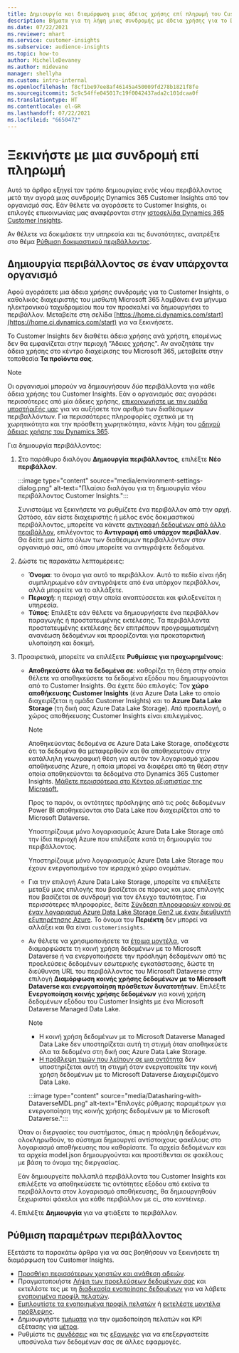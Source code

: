 ```yaml
---
title: Δημιουργία και διαμόρφωση μιας άδειας χρήσης επί πληρωμή του Customer Insights
description: Βήματα για τη λήψη μιας συνδρομής με άδεια χρήσης για το Dynamics 365 Customer Insights και για τη διαμόρφωσή του.
ms.date: 07/22/2021
ms.reviewer: mhart
ms.service: customer-insights
ms.subservice: audience-insights
ms.topic: how-to
author: MichelleDevaney
ms.author: midevane
manager: shellyha
ms.custom: intro-internal
ms.openlocfilehash: f8cf1be97ee8af46145a450009fd278b1821f8fe
ms.sourcegitcommit: 5c9c54ffe045017c19f0042437ada2c101dcaa0f
ms.translationtype: HT
ms.contentlocale: el-GR
ms.lasthandoff: 07/22/2021
ms.locfileid: "6650472"
---
```

# <a name="get-started-with-a-paid-subscription"></a>Ξεκινήστε με μια συνδρομή επί πληρωμή

Αυτό το άρθρο εξηγεί τον τρόπο δημιουργίας ενός νέου περιβάλλοντος μετά την αγορά μιας συνδρομής Dynamics 365 Customer Insights από τον οργανισμό σας. Εάν θέλετε να αγοράσετε το Customer Insights, οι επιλογές επικοινωνίας μας αναφέρονται στην [ιστοσελίδα Dynamics 365 Customer Insights](https://dynamics.microsoft.com/ai/customer-insights/). 

Αν θέλετε να δοκιμάσετε την υπηρεσία και τις δυνατότητες, ανατρέξτε στο θέμα [Ρύθμιση δοκιμαστικού περιβάλλοντος](get-started-trial.md).

## <a name="create-an-environment-in-an-existing-organization"></a>Δημιουργία περιβάλλοντος σε έναν υπάρχοντα οργανισμό

Αφού αγοράσετε μια άδεια χρήσης συνδρομής για το Customer Insights, ο καθολικός διαχειριστής του μισθωτή Microsoft 365 λαμβάνει ένα μήνυμα ηλεκτρονικού ταχυδρομείου που τον προσκαλεί να δημιουργήσει το περιβάλλον. Μεταβείτε στη σελίδα [https://home.ci.dynamics.com/start](https://home.ci.dynamics.com/start) για να ξεκινήσετε. 

Το Customer Insights δεν διαθέτει άδεια χρήσης ανά χρήστη, επομένως δεν θα εμφανίζεται στην περιοχή "Άδειες χρήσης". Αν αναζητάτε την άδεια χρήσης στο κέντρο διαχείρισης του Microsoft 365, μεταβείτε στην τοποθεσία **Τα προϊόντα σας**. 

> [!NOTE]
> Οι οργανισμοί μπορούν να δημιουγήσουν *δύο* περιβάλλοντα για κάθε άδεια χρήσης του Customer Insights. Εάν ο οργανισμός σας αγοράσει περισσότερες από μία άδειες χρήσης, [επικοινωνήστε με την ομάδα υποστήριξής μας](https://go.microsoft.com/fwlink/?linkid=2079641) για να αυξήσετε τον αριθμό των διαθέσιμων περιβαλλόντων. Για περισσότερες πληροφορίες σχετικά με τη χωρητικότητα και την πρόσθετη χωρητικότητα, κάντε λήψη του [οδηγού άδειας χρήσης του Dynamics 365](https://go.microsoft.com/fwlink/?LinkId=866544).

Για δημιουργία περιβάλλοντος:

1. Στο παράθυρο διαλόγου **Δημιουργία περιβάλλοντος**, επιλέξτε **Νέο περιβάλλον**.

   :::image type="content" source="media/environment-settings-dialog.png" alt-text="Πλαίσιο διαλόγου για τη δημιουργία νέου περιβάλλοντος Customer Insights.":::

   Συνιστούμε να ξεκινήσετε να ρυθμίζετε ένα περιβάλλον από την αρχή. Ωστόσο, εάν είστε διαχειριστής ή μέλος ενός δοκιμαστικού περιβάλλοντος, μπορείτε να κάνετε [αντιγραφή δεδομένων από άλλο περιβάλλον](manage-environments.md#copy-the-environment-configuration), επιλέγοντας το **Αντιγραφή από υπάρχον περιβάλλον**. Θα δείτε μια λίστα όλων των διαθέσιμων περιβαλλόντων στον οργανισμό σας, από όπου μπορείτε να αντιγράψετε δεδομένα.

1. Δώστε τις παρακάτω λεπτομέρειες:
   - **Όνομα**: το όνομα για αυτό το περιβάλλον. Αυτό το πεδίο είναι ήδη συμπληρωμένο εάν αντιγράψετε από ένα υπάρχον περιβάλλον, αλλά μπορείτε να το αλλάξετε.
   - **Περιοχή**: η περιοχή στην οποία αναπτύσσεται και φιλοξενείται η υπηρεσία.
   - **Τύπος**: Επιλέξτε εάν θέλετε να δημιουργήσετε ένα περιβάλλον παραγωγής ή προστατευμένης εκτέλεσης. Τα περιβάλλοντα προστατευμένης εκτέλεσης δεν επιτρέπουν προγραμματισμένη ανανέωση δεδομένων και προορίζονται για προκαταρκτική υλοποίηση και δοκιμή.
   
1. Προαιρετικά, μπορείτε να επιλέξετε **Ρυθμίσεις για προχωρημένους**:

   - **Αποθηκεύστε όλα τα δεδομένα σε**: καθορίζει τη θέση στην οποία θέλετε να αποθηκεύσετε τα δεδομένα εξόδου που δημιουργούνται από το Customer Insights. Θα έχετε δύο επιλογές: Τον **χώρο αποθήκευσης Customer Insights** (ένα Azure Data Lake το οποίο διαχειρίζεται η ομάδα Customer Insights) και το **Azure Data Lake Storage** (τη δική σας Azure Data Lake Storage). Από προεπιλογή, ο χώρος αποθήκευσης Customer Insights είναι επιλεγμένος.

     > [!NOTE]
     > Αποθηκεύοντας δεδομένα σε Azure Data Lake Storage, αποδέχεστε ότι τα δεδομένα θα μεταφερθούν και θα αποθηκευτούν στην κατάλληλη γεωγραφική θέση για αυτόν τον λογαριασμό χώρου αποθήκευσης Azure, η οποία μπορεί να διαφέρει από τη θέση στην οποία αποθηκεύονται τα δεδομένα στο Dynamics 365 Customer Insights. [Μάθετε περισσότερα στο Κέντρο αξιοπιστίας της Microsoft.](https://www.microsoft.com/trust-center)
     >
     > Προς το παρόν, οι οντότητες πρόσληψης από τις ροές δεδομένων Power BI αποθηκεύονται στο Data Lake που διαχειρίζεται από το Microsoft Dataverse. 
     > 
     > Υποστηρίζουμε μόνο λογαριασμούς Azure Data Lake Storage από την ίδια περιοχή Azure που επιλέξατε κατά τη δημιουργία του περιβάλλοντος. 
     > 
     > Υποστηρίζουμε μόνο λογαριασμούς Azure Data Lake Storage που έχουν ενεργοποιημένο τον ιεραρχικό χώρο ονομάτων.


   - Για την επιλογή Azure Data Lake Storage, μπορείτε να επιλέξετε μεταξύ μιας επιλογής που βασίζεται σε πόρους και μιας επιλογής που βασίζεται σε συνδρομή για τον έλεγχο ταυτότητας. Για περισσότερες πληροφορίες, δείτε [Σύνδεση πληροφοριών κοινού σε έναν λογαριασμό Azure Data Lake Storage Gen2 με έναν διευθυντή εξυπηρέτησης Azure](connect-service-principal.md). Το όνομα του **Περιέκτη** δεν μπορεί να αλλάξει και θα είναι `customerinsights`.
   
   - Αν θέλετε να χρησιμοποιήσετε τα [έτοιμα μοντέλα](predictions-overview.md#out-of-box-models), να διαμορφώσετε τη κοινή χρήση δεδομένων με το Microsoft Dataverse ή να ενεργοποιήσετε την πρόσληψη δεδομένων από τις προελεύσεις δεδομένων εσωτερικής εγκατάστασης, δώστε τη διεύθυνση URL του περιβάλλοντος του Microsoft Dataverse στην επιλογή **Διαμόρφωση κοινής χρήσης δεδομένων με το Microsoft Dataverse και ενεργοποίηση πρόσθετων δυνατοτήτων**. Επιλέξτε **Ενεργοποίηση κοινής χρήσης δεδομένων** για κοινή χρήση δεδομένων εξόδου του Customer Insights με ένα Microsoft Dataverse Managed Data Lake.

     > [!NOTE]
     > - Η κοινή χρήση δεδομένων με το Microsoft Dataverse Managed Data Lake δεν υποστηρίζεται αυτή τη στιγμή όταν αποθηκεύετε όλα τα δεδομένα στη δική σας Azure Data Lake Storage.
     > - [Η πρόβλεψη τιμών που λείπουν σε μια οντότητα](predictions.md) δεν υποστηρίζεται αυτή τη στιγμή όταν ενεργοποιείτε την κοινή χρήση δεδομένων με το Microsoft Dataverse Διαχειριζόμενο Data Lake.

     :::image type="content" source="media/Datasharing-with-DataverseMDL.png" alt-text="Επιλογές ρύθμισης παραμέτρων για ενεργοποίηση της κοινής χρήσης δεδομένων με το Microsoft Dataverse.":::

   Όταν οι διεργασίες του συστήματος, όπως η πρόσληψη δεδομένων, ολοκληρωθούν, το σύστημα δημιουργεί αντίστοιχους φακέλους στο λογαριασμό αποθήκευσης που καθορίσατε. Τα αρχεία δεδομένων και τα αρχεία model.json δημιουργούνται και προστίθενται σε φακέλους με βάση το όνομα της διεργασίας.

   Εάν δημιουργείτε πολλαπλά περιβάλλοντα του Customer Insights και επιλέξετε να αποθηκεύσετε τις οντότητες εξόδου από εκείνα τα περιβάλλοντα στον λογαριασμό αποθήκευσης, θα δημιουργηθούν ξεχωριστοί φάκελοι για κάθε περιβάλλον με ci_<environmentid> στο κοντέινερ.

1. Επιλέξτε **Δημιουργία** για να φτιάξετε το περιβάλλον. 

## <a name="configure-an-environment"></a>Ρύθμιση παραμέτρων περιβάλλοντος

Εξετάστε τα παρακάτω άρθρα για να σας βοηθήσουν να ξεκινήσετε τη διαμόρφωση του Customer Insights. 

- [Προσθήκη περισσότερων χρηστών και ανάθεση αδειών](permissions.md).
- Πραγματοποιήστε [Λήψη των προελεύσεων δεδομένων σας](data-sources.md) και εκτελέστε τες με τη [διαδικασία ενοποίησης δεδομένων](data-unification.md) για να λάβετε [ενοποιημένα προφίλ πελατών](customer-profiles.md).
- [Εμπλουτίστε τα ενοποιημένα προφίλ πελατών](enrichment-hub.md) ή [εκτελέστε μοντέλα πρόβλεψης](predictions-overview.md).
- Δημιουργήστε [τμήματα](segments.md) για την ομαδοποίηση πελατών και KPI εξέτασης για [μέτρα](measures.md).
- Ρυθμίστε τις [συνδέσεις](connections.md) και τις [εξαγωγές](export-destinations.md) για να επεξεργαστείτε υποσύνολα των δεδομένων σας σε άλλες εφαρμογές.
